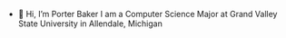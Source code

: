 - 👋 Hi, I’m Porter Baker
I am a Computer Science Major at Grand Valley State University in Allendale, Michigan


